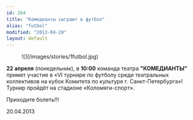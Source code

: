 ```yaml
---
id: 264
title: "Комедианты сыграют в футбол"
alias: "futbol"
modified: "2013-04-28"
layout: default
---
```


<figure>
![](/images/stories/1futbol.jpg)
</figure>

**22 апреля** (понедельник), в **10:00** команда театра **"КОМЕДИАНТЫ"** примет участие в «VI турнире по футболу среди театральных коллективов на кубок Комитета по культуре г. Санкт-Петербурга»! Турнир пройдёт на стадионе «Коломяги-спорт».

Приходите болеть!!!

20.04.2013

